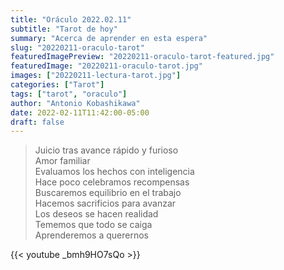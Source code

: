 ```yaml
---
title: "Oráculo 2022.02.11"
subtitle: "Tarot de hoy"
summary: "Acerca de aprender en esta espera"
slug: "20220211-oraculo-tarot"
featuredImagePreview: "20220211-oraculo-tarot-featured.jpg"
featuredImage: "20220211-oraculo-tarot.jpg"
images: ["20220211-lectura-tarot.jpg"]
categories: ["Tarot"]
tags: ["tarot", "oraculo"]
author: "Antonio Kobashikawa"
date: 2022-02-11T11:42:00-05:00
draft: false
---
```


> Juicio tras avance rápido y furioso \
Amor familiar \
Evaluamos los hechos con inteligencia \
Hace poco celebramos recompensas \
Buscaremos equilibrio en el trabajo \
Hacemos sacrificios para avanzar \
Los deseos se hacen realidad \
Tememos que todo se caiga \
Aprenderemos a querernos

{{< youtube _bmh9HO7sQo >}}